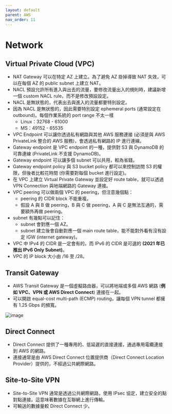 ```yaml
---
layout: default
parent: AWS
nav_order: 11
---
```


# Network

## Virtual Private Cloud (VPC)

- NAT Gateway 可以在特定 AZ 上建立。為了避免 AZ 掛掉導致 NAT 失效，可以在每個 AZ 的 public subnet 上建立 NAT。
- NACL 預設允許所有進入與出去的流量，要修改流量出入的規則時，建議新增一個 custom NACL rule，而不是修改預設設定。
- NACL 是無狀態的，代表出去與進入的流量都要特別設定。
- 因為 NACL 是無狀態的，因此需要特別設定 ephemeral ports (通常設定在 outbound)。每個作業系統的 port range 不太一樣
  - Linux：32768 - 61000
  - MS：49152 - 65535
- VPC Endpoint 可以讓你透過私有網路與其他 AWS 服務連接 (必須是與 AWS PrivateLink 整合的 AWS 服務)，會透過私有網路的 IP 進行連線。
- Gateway endpoint 是 VPC endpoint 的一種，提供對 S3 與 DynamoDB 的可靠連線 (PrivateLink 不支援 DynamoDB)。
- Gateway endpoint 可以讓多個 subnet 可以共用，較為省錢。
- Gateway endpoint policy 與 S3 bucket policy 都可以來控制訪問 S3 的權限，但後者比較花時間 (你需要對每個 bucket 進行設定)。
- 在 VPC 上建立 Virtual Private Gateway 並設定好 route table，就可以透過 VPN Connection 與地端網路的 Gateway 連接。
- VPC peering 可以做兩個 VPC 的 peering，但注意幾個點：
  - peering 的 CIDR block 不能重複。
  - 假設 A 與 B 做 peering，B 與 C 做 peering，A 與 C 是無法互通的，需要額外再做 peering。
- subnet 有幾點可以記住：
  - subnet 會對應一個 AZ。
  - subnet 建立後會自動對應一個 main route table，能不能對外看有沒有設定 IGW (internet gateway)。
- VPC 中 IPv4 的 CIDR 是一定會有的，而 IPv6 的 CIDR 是可選的 **(2021 年已推出 IPv6 Only Subnet)**。
- VPC 的 IP block 大小由 /16 至 /28。

## Transit Gateway

- AWS Transit Gateway 是一個虛擬路由器，可以將地端或多個 AWS 網路 (**例如 VPC、VPN 或 AWS Direct Connect**) 連接在一起。
- 可以開啟 equal-cost multi-path (ECMP) routing，讓每個 VPN tunnel 都擁有 1.25 Gbps 的頻寬。

![image](https://hackmd.io/_uploads/ryaBAqdEp.png)

## Direct Connect

- Direct Connect 提供了一種專用的、低延遲的直接連接，通過專用電纜連接到 AWS 的網路。
- 連接通常是由 AWS Direct Connect 位置提供商（Direct Connect Location Provider）提供的，不經過公共網際網路。

## Site-to-Site VPN

- Site-to-Site VPN 通常是透過公共網際網路，使用 IPsec 協定，建立安全的點對點連接。這意味著數據在互聯網上進行傳輸。
- 可輸送的數據量較 Direct Connect 少。

